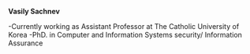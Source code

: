 **Vasily Sachnev**

-Currently working as Assistant Professor at The Catholic University of Korea
-PhD. in Computer and Information Systems security/ Information Assurance
